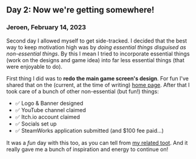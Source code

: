 ## Day 2: Now we're getting somewhere!

### **Jeroen**, February 14, 2023

Second day I allowed myself to get side-tracked.
I decided that the best way to keep motivation high was by _doing essential things disguised as non-essential things_.
By this I mean I tried to incorporate essential things (work on the designs and game idea) into far less essential things (that were enjoyable to do).

First thing I did was to **redo the main game screen's design**.
For fun I've shared that on the (current, at the time of writing) [home page](/).
After that I took care of a bunch of other non-essential (but fun!) things:

- ✅ Logo &amp; Banner designed
- ✅ YouTube channel claimed
- ✅ Itch.io account claimed
- ✅ Socials set up
- ✅ SteamWorks application submitted (and $100 fee paid...)

It was a _fun_ day with this too, as you can tell from [my related toot](https://mastodon.social/@jeroenheijmans/109865321998439644).
And it really gave me a bunch of inspiration and energy to continue on!
